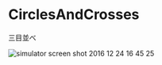 # CirclesAndCrosses
三目並べ

![simulator screen shot 2016 12 24 16 45 25](https://cloud.githubusercontent.com/assets/10028587/21465890/828bf510-c9f8-11e6-85de-641c5900d49a.png)
